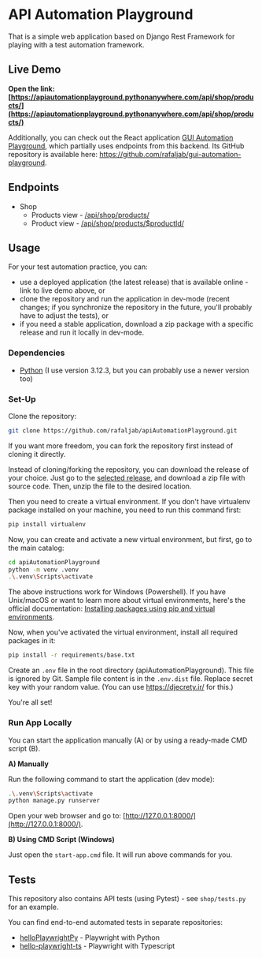 # API Automation Playground
That is a simple web application based on Django Rest Framework for playing with a test automation framework.

## Live Demo
**Open the link: [https://apiautomationplayground.pythonanywhere.com/api/shop/products/](https://apiautomationplayground.pythonanywhere.com/api/shop/products/)**

Additionally, you can check out the React application [GUI Automation Playground](https://rafaljab.github.io/gui-automation-playground), 
which partially uses endpoints from this backend. Its GitHub repository is available here: 
https://github.com/rafaljab/gui-automation-playground.

## Endpoints
* Shop
    * Products view - [/api/shop/products/](https://apiautomationplayground.pythonanywhere.com/api/shop/products/)
    * Product view - [/api/shop/products/$productId/](https://apiautomationplayground.pythonanywhere.com/api/shop/products/1/)

## Usage
For your test automation practice, you can:
* use a deployed application (the latest release) that is available online - link to live demo above, or
* clone the repository and run the application in dev-mode (recent changes; if you synchronize the repository in the future, you'll probably have to adjust the tests), or
* if you need a stable application, download a zip package with a specific release and run it locally in dev-mode.

### Dependencies
* [Python](https://www.python.org/) (I use version 3.12.3, but you can probably use a newer version too)

### Set-Up
Clone the repository:
```bash
git clone https://github.com/rafaljab/apiAutomationPlayground.git
```
If you want more freedom, you can fork the repository first instead of cloning it directly.

Instead of cloning/forking the repository, you can download the release of your choice. 
Just go to the [selected release](https://github.com/rafaljab/apiAutomationPlayground/releases), 
and download a zip file with source code. Then, unzip the file to the desired location.

Then you need to create a virtual environment. If you don't have virtualenv package installed on your machine, 
you need to run this command first:
```bash
pip install virtualenv
```

Now, you can create and activate a new virtual environment, but first, go to the main catalog:
```bash
cd apiAutomationPlayground
python -m venv .venv
.\.venv\Scripts\activate
```

The above instructions work for Windows (Powershell). If you have Unix/macOS or want to learn more 
about virtual environments, here's the official documentation: 
[Installing packages using pip and virtual environments](https://packaging.python.org/en/latest/guides/installing-using-pip-and-virtual-environments/).

Now, when you've activated the virtual environment, install all required packages in it:
```bash
pip install -r requirements/base.txt
```

Create an `.env` file in the root directory (apiAutomationPlayground). 
This file is ignored by Git. Sample file content is in the `.env.dist` file. 
Replace secret key with your random value. (You can use https://djecrety.ir/ for this.)

You're all set!

### Run App Locally
You can start the application manually (A) or by using a ready-made CMD script (B).

**A) Manually**

Run the following command to start the application (dev mode):
```bash
.\.venv\Scripts\activate
python manage.py runserver
```
Open your web browser and go to: [http://127.0.0.1:8000/](http://127.0.0.1:8000/).

**B) Using CMD Script (Windows)**

Just open the `start-app.cmd` file. It will run above commands for you.

## Tests
This repository also contains API tests (using Pytest) - see `shop/tests.py` for an example.

You can find end-to-end automated tests in separate repositories:
- [helloPlaywrightPy](https://github.com/rafaljab/helloPlaywrightPy) - Playwright with Python
- [hello-playwright-ts](https://github.com/rafaljab/hello-playwright-ts) - Playwright with Typescript
